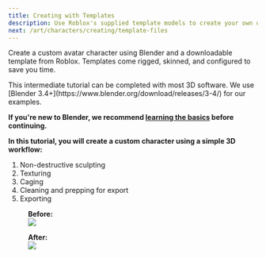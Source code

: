 ```yaml
---
title: Creating with Templates
description: Use Roblox's supplied template models to create your own unique avatar character in Blender.
next: /art/characters/creating/template-files
---
```


Create a custom avatar character using Blender and a downloadable template from Roblox. Templates come rigged, skinned, and configured to save you time.

<Alert severity = 'info'>
This intermediate tutorial can be completed with most 3D software. We use [Blender 3.4+](https://www.blender.org/download/releases/3-4/) for our examples.  
  
**If you're new to Blender, we recommend [learning the basics](https://www.youtube.com/watch?v=B0J27sf9N1Y) before continuing.**
</Alert>

**In this tutorial, you will create a custom character using a simple 3D workflow:**  

1. Non-destructive sculpting
2. Texturing
3. Caging
4. Cleaning and prepping for export
5. Exporting

<GridContainer numColumns="2">
  <figure><figcaption><b>Before:</b></figcaption><img src="../../../assets/art/avatar/basic-creation/Pre-Tutorial.png" /></figure>

  <figure><figcaption><b>After:</b></figcaption><img src="../../../assets/art/avatar/basic-creation/Post-Tutorial.png" /></figure>
</GridContainer>


